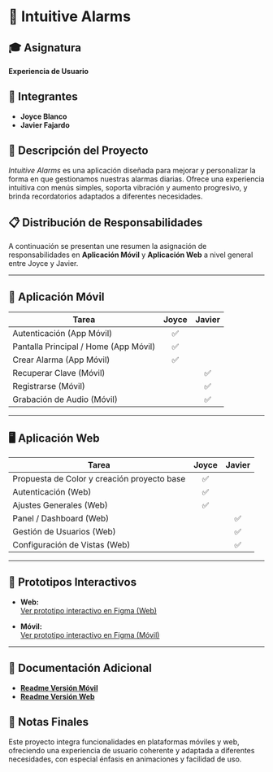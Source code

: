 # :bell: Intuitive Alarms

## :mortar_board: Asignatura
**Experiencia de Usuario**

## :busts_in_silhouette: Integrantes
- **Joyce Blanco**
- **Javier Fajardo**

## :book: Descripción del Proyecto
*Intuitive Alarms* es una aplicación diseñada para mejorar y personalizar la forma en que gestionamos nuestras alarmas diarias. Ofrece una experiencia intuitiva con menús simples, soporta vibración y aumento progresivo, y brinda recordatorios adaptados a diferentes necesidades.

## :clipboard: Distribución de Responsabilidades

A continuación se presentan une resumen la asignación de responsabilidades en **Aplicación Móvil** y **Aplicación Web** a nivel general entre Joyce y Javier. 


---

## :iphone: Aplicación Móvil

| **Tarea**                               | **Joyce** | **Javier** |
|----------------------------------------|:--------:|:---------:|
| Autenticación (App Móvil)             | ✅       |           |
| Pantalla Principal / Home (App Móvil) | ✅       |           |
| Crear Alarma (App Móvil)              | ✅       |           |
| Recuperar Clave (Móvil)               |          | ✅        |
| Registrarse (Móvil)                   |          | ✅        |
| Grabación de Audio (Móvil)            |          | ✅        |

---

## :desktop_computer: Aplicación Web 

| **Tarea**                     | **Joyce** | **Javier** |
|------------------------------|:--------:|:---------:|
| Propuesta de Color  y creación proyecto base     | ✅       |           |
| Autenticación (Web)          | ✅       |           |
| Ajustes Generales (Web)      | ✅       |           |
| Panel / Dashboard (Web)      |          | ✅        |
| Gestión de Usuarios (Web)    |          | ✅        |
| Configuración de Vistas (Web)|          | ✅        |

---

## 🔗 Prototipos Interactivos

- **Web:**  
  [Ver prototipo interactivo en Figma (Web)](https://www.figma.com/proto/6YLozqUZBhY0rLTRCMRaS1/web-intuitive-alarms-interactivo?node-id=54623-3149&t=G57RPmTfVMAseA8y-0&scaling=min-zoom&content-scaling=fixed&page-id=6%3A3&starting-point-node-id=559%3A33339)

- **Móvil:**  
  [Ver prototipo interactivo en Figma (Móvil)](https://www.figma.com/proto/tsXBwjDG1QVqnta8M1WYhh/Intuitive-Alarms-Iterativo-(3)?node-id=56768-1522&t=9uJDxpVp2yMkVPJn-0&scaling=scale-down&content-scaling=fixed&page-id=1%3A1632&starting-point-node-id=56768%3A1460)

---

## :link: Documentación Adicional

- [**Readme Versión Móvil**](https://github.com/jmblancor1/IntuitiveAlarm/tree/main/movil#readme)
- [**Readme Versión Web**](https://github.com/jmblancor1/IntuitiveAlarm/tree/main/web#readme)

## :rocket: Notas Finales
Este proyecto integra funcionalidades en plataformas móviles y web, ofreciendo una experiencia de usuario coherente y adaptada a diferentes necesidades, con especial énfasis en animaciones y facilidad de uso.








